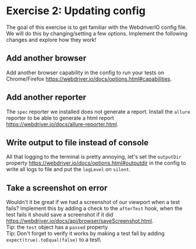 # Exercise 2: Updating config

The goal of this exercise is to get familiar with the WebdriverIO config file. We will do this by changing/setting a few options.
Implement the following changes and explore how they work!

## Add another browser

Add another browser capability in the config to run your tests on Chrome/Firefox <https://webdriver.io/docs/options.html#capabilities>.

## Add another reporter

The `spec` reporter we installed does not generate a report. Install the `allure` reporter to be able to generate a html report <https://webdriver.io/docs/allure-reporter.html>.

## Write output to file instead of console

All that logging to the terminal is pretty annoying, let's set the `outputDir` property <https://webdriver.io/docs/options.html#outputdir> in the config to write all logs to file and put the `logLevel` on `silent`.

## Take a screenshot on error

Wouldn't it be great if we had a screenshot of our viewport when a test fails?
Implement this by adding a check to the `afterTest` hook, when the test fails it should save a screenshot if it did <https://webdriver.io/docs/api/browser/saveScreenshot.html>.\
Tip: the `test` object has a `passed` property\
Tip: Don't forget to verify it works by making a test fail by adding `expect(true).toEqual(false)` to a test\